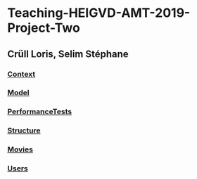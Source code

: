 # Teaching-HEIGVD-AMT-2019-Project-Two
## Crüll Loris, Selim Stéphane
### [Context](docs/Context.md)
### [Model](docs/Model.md)
### [PerformanceTests](docs/PerformanceTests.md)
### [Structure](docs/Structure.md)
### [Movies](docs/implementation/api-movies-implementation/implementation-movies.md)
### [Users](docs/implementation/api-users-implementation/implementation-users.md)
